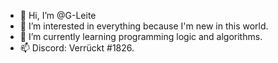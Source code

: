 - 👋 Hi, I’m @G-Leite
- 👀 I’m interested in everything because I'm new in this world.
- 🌱 I’m currently learning programming logic and algorithms.
- 📫 Discord: Verrückt #1826.

<!---
G-Leite/G-Leite is a ✨ special ✨ repository because its `README.md` (this file) appears on your GitHub profile.
You can click the Preview link to take a look at your changes.
--->
